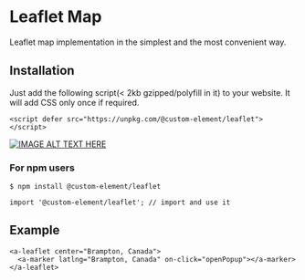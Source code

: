 # Leaflet Map

Leaflet map implementation in the simplest and the most convenient way.

## Installation

Just add the following script(< 2kb gzipped/polyfill in it) to your website. It will add CSS only once if required.
```
<script defer src="https://unpkg.com/@custom-element/leaflet"></script>
```

[![IMAGE ALT TEXT HERE](https://img.youtube.com/vi/Zhmm59u81X4/0.jpg)](https://www.youtube.com/watch?v=Zhmm59u81X4)

### For npm users
```
$ npm install @custom-element/leaflet

import '@custom-element/leaflet'; // import and use it
```

## Example
```
<a-leaflet center="Brampton, Canada">
  <a-marker latlng="Brampton, Canada" on-click="openPopup"></a-marker>
</a-leaflet>
```